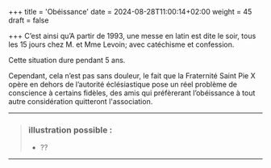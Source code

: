 +++
title = 'Obéissance'
date = 2024-08-28T11:00:14+02:00
weight = 45
draft = false

+++
C’est ainsi qu’A partir de 1993, une messe en latin est dite le soir, tous les 15 jours chez M. et Mme Levoin;  avec catéchisme et confession.

 Cette situation dure pendant 5 ans. 

Cependant, cela n’est pas sans douleur, le fait que la Fraternité Saint Pie X opère en dehors de l’autorité éclésiastique pose un réel problème de conscience à certains fidèles, des amis qui préfèrerant l’obéissance à tout autre considération quitteront l'association.

***
>  ### illustration possible :
> - ??
***




 